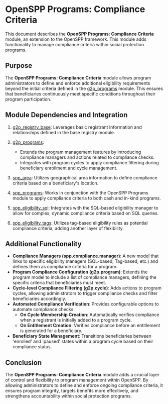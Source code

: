 # OpenSPP Programs: Compliance Criteria

This document describes the **OpenSPP Programs: Compliance Criteria** module, an extension to the OpenSPP framework. This module adds functionality to manage compliance criteria within social protection programs. 

## Purpose

The **OpenSPP Programs: Compliance Criteria** module allows program administrators to define and enforce additional eligibility requirements beyond the initial criteria defined in the [g2p_programs](g2p_programs) module. This ensures that beneficiaries continuously meet specific conditions throughout their program participation. 

## Module Dependencies and Integration

1. [g2p_registry_base](g2p_registry_base): Leverages basic registrant information and relationships defined in the base registry module.

2. [g2p_programs](g2p_programs): 
    * Extends the program management features by introducing compliance managers and actions related to compliance checks. 
    * Integrates with program cycles to apply compliance filtering during beneficiary enrollment and cycle management.

3. [spp_area](spp_area): Utilizes geographical area information to define compliance criteria based on a beneficiary's location.

4. [spp_programs](spp_programs): Works in conjunction with the OpenSPP Programs module to apply compliance criteria to both cash and in-kind programs.

5. [spp_eligibility_sql](spp_eligibility_sql): Integrates with the SQL-based eligibility manager to allow for complex, dynamic compliance criteria based on SQL queries.

6. [spp_eligibility_tags](spp_eligibility_tags): Utilizes tag-based eligibility rules as potential compliance criteria, adding another layer of flexibility.

## Additional Functionality

* **Compliance Managers (spp.compliance.manager)**: A new model that links to specific eligibility managers (SQL-based, Tag-based, etc.) and defines them as compliance criteria for a program. 
* **Program Compliance Configuration (g2p.program)**: Extends the program model to include a list of compliance managers, defining the specific criteria that beneficiaries must meet.
* **Cycle-level Compliance Filtering (g2p.cycle)**: Adds actions to program cycles, allowing administrators to trigger compliance checks and filter beneficiaries accordingly. 
* **Automated Compliance Verification**: Provides configurable options to automate compliance checks:
    * **On Cycle Membership Creation**:  Automatically verifies compliance when a registrant is initially added to a program cycle.
    * **On Entitlement Creation**:  Verifies compliance before an entitlement is generated for a beneficiary.
* **Beneficiary State Management**:  Transitions beneficiaries between 'enrolled' and 'paused' states within a program cycle based on their compliance status.

## Conclusion

The **OpenSPP Programs: Compliance Criteria** module adds a crucial layer of control and flexibility to program management within OpenSPP. By allowing administrators to define and enforce ongoing compliance criteria, it ensures program integrity, targets benefits more effectively, and strengthens accountability within social protection programs. 
